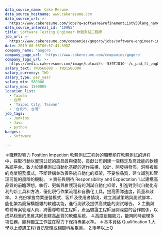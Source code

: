 ```yaml
---
data_source_name: Cake Resume
data_source_hostname: www.cakeresume.com
data_source_url: >-
  https://www.cakeresume.com/jobs?q=software&refinementList%5Blang_name%5D%5B0%5D=English&refinementList%5Bsalary_type%5D=per_year&range%5Bsalary_range%5D%5Bmin%5D=1000000&page=2
data_source_internal_id: '10965'
title: Software Testing Engineer 軟體測試工程師
job_url: >-
  https://www.cakeresume.com/companies/gogoro/jobs/software-engineer-in-test-software-test-engineer
date: 2019-06-05T00:57:41.398Z
company_name: 'Gogoro '
company_page_url: 'https://www.cakeresume.com/companies/gogoro'
company_logo_url: >-
  https://media.cakeresume.com/image/upload/s--539TJO1O--/c_pad,fl_png8,h_200,w_200/v1519962195/bs30ppqfsdpnhblxxk90.png
salary_text: TWD560000 - TWD1500000
salary_currency: TWD
salary_type: per_year
salary_min: 560000
salary_max: 1500000
location_list:
  - Taiwan
  - 台灣
  - 'Taipei City, Taiwan'
  - '台北市, 台灣'
job_tags:
  - Jenkins
  - Java
  - python
badges:
  - Software

---
```


＊職務影響力 Position Impaction 軟體測試工程師的職務能在軟體測試的過程中，採取行動以實現公認的高品質與優勢，貢獻公司創建一個穩定及高效能的軟體系統平台。致力於建構測試自動化基礎的運作結構，設計，開發與發佈，洞察複雜的商業服務模式，不斷建構並改善系統自動化的框架，不妥協品質，建立識別和管理可能的風險的機制。 ＊責任與期待 Responsibility and Expectation 1.以建構高品質的前瞻理想，執行、更新與維護現有的測試自動化框架，引進對測試自動化有利的新工具和方法，優化現行作業流程和自動化工具，提高團隊速度，質量和效率。 2.充份掌握商業運營模式、客戶及使用者情境，建立測試策略與測試腳本，能化繁為簡解構複雜的軟體功能，進行測試及提供高效能的測試報告。 3.主動與軟體專案管理人員，跨團隊軟體工程師，產品驗證工程師展開深度的合作關係，以成熟穏重的思維共同創建高品質的軟體系統。 4.高度組織能力，能夠同時處理多項任務，能夠獨立工作並在壓力下保持專業水準。 ＊基本資格 Qualification 1.大學以上資訊工程/資訊管理或相關科系畢業。 2.兩年以上Ｑ